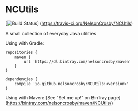 # NCUtils #

[![Build Status](https://travis-ci.org/NelsonCrosby/NCUtils.svg?branch=master)]
 (https://travis-ci.org/NelsonCrosby/NCUtils)

A small collection of everyday Java utilities


Using with Gradle:

    repositories {
        maven {
            url 'https://dl.bintray.com/nelsoncrosby/maven'
        }
    }

    dependencies {
        compile 'io.github.nelsoncrosby:NCUtils:<version>'
    }

Using with Maven: [See "Set me up!" on BinTray page]
                    (https://bintray.com/nelsoncrosby/maven/NCUtils/)
